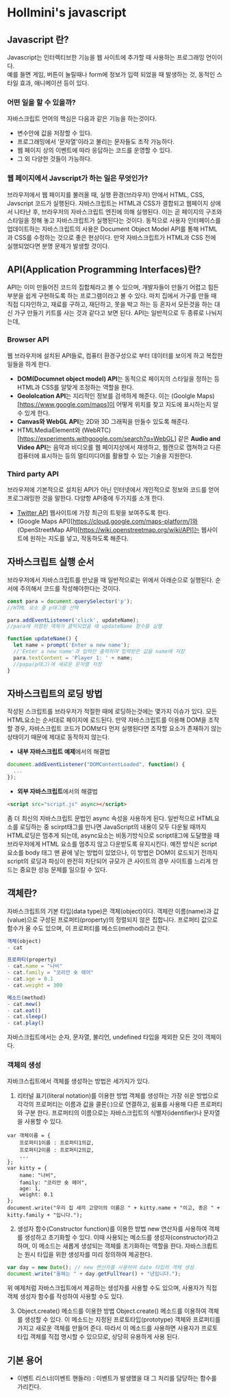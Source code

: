 # Hollmini's javascript

## Javascript 란?
Javascript는 인터렉티브한 기능을 웹 사이트에 추가할 때 사용하는 프로그래밍 언이이다.<br>예를 들면 게임, 버튼이 눌릴때나 form에 정보가 입력 되었을 때 발생하는 것, 동적인 스타일 효과, 애니메이션 등이 있다.

### 어떤 일을 할 수 있을까?
자바스크립트 언어의 핵심은 다음과 같은 기능을 하는것이다.
- 변수안에 값을 저장할 수 있다. 
- 프로그래밍에서 '문자열'이라고 불리는 문자들도 조작 가능하다.
- 웹 페이지 상의 이벤트에 따라 응답하는 코드를 운영할 수 있다.
- 그 외 다양한 것들이 가능하다.

### 웹 페이지에서 Javscript가 하는 일은 무엇인가?
브라우저에서 웹 페이지를 불러올 때, 실행 환경(브라우저) 안에서 HTML, CSS, Javscript 코드가 실행된다. 자바스크립트는 HTML과 CSS가 결합되고 웹페이지 상에서 나타난 후, 브라우저의 자바스크립트 엔진에 의해 실행된다. 이는 곧 페이지의 구조와 스타일을 정해 놓고 자바스크립트가 실행된다는 것이다.
동적으로 사용자 인터페이스를 업데이트하는 자바스크립트의 사용은 Document Object Model API를 통해 HTML과 CSS를 수정하는 것으로 좋은 현상이다. 만약 자바스크립트가 HTML과 CSS 전에 실행되었다면 분명 문제가 발생할 것이다.

## API(Application Programming Interfaces)란?
API는 이미 만들어진 코드의 집합체라고 볼 수 있으며, 개발자들이 만들기 어렵고 힘든 부분을 쉽게 구현하도록 하는 프로그램이라고 볼 수 있다. 마치 집에서 가구를 만들 때 직접 디자인하고, 재료를 구하고, 재단하고, 못을 박고 하는 등 혼자서 모든것을 하는 대신 가구 만들기 키트를 사는 것과 같다고 보면 된다. API는 일반적으로 두 종류로 나눠지는데,

### Browser API
웹 브라우저에 설치된 API들로, 컴퓨터 환경구성으로 부터 데이터를 보이게 하고 복잡한 일들을 하게 한다.
- **DOM(Documnet object model) API**는 동적으로 페이지의 스타일을 정하는 등 HTML과 CSS를 알맞게 조정하는 역할을 한다.
- **Geololcation API**는 지리적인 정보를 검색하게 해준다. 이는 (Goolgle Maps)[https://www.google.com/maps]이 어떻게 위치를 찾고 지도에 표시하는지 알 수 있게 한다.
- **Canvas와 WebGL API**는 2D와 3D 그래픽을 만들수 있도록 해준다.
- HTMLMediaElement와 (WebRTC)[https://experiments.withgoogle.com/search?q=WebGL] 같은 **Audio and Video API**는 음악과 비디오를 웹 페이지상에서 재생하고, 웹캔으로 캡쳐하고 다른 컴퓨터에 표시하는 등의 멀티미디어를 활용할 수 있는 기술을 지원한다.

### Third party API
브라우저에 기본적으로 설치된 API가 아닌 인터넷에서 개인적으로 정보와 코드를 얻어 프로그래밍한 것을 말한다. 다양항 API중에 두가지를 소개 한다.
- [Twitter API](https://developer.twitter.com/en/docs) 웹사이트에 가장 최근의 트윗을 보여주도록 한다.
- (Google Maps API)[https://cloud.google.com/maps-platform/]와 (OpenStreetMap API)[https://wiki.openstreetmap.org/wiki/API]는 웹사이트에 원하는 지도를 넣고, 작동하도록 해준다.


## 자바스크립트 실행 순서
브라우저에서 자바스크립트를 만났을 때 일반적으로는 위에서 아래순으로 실행된다. 순서에 주의해서 코드를 작성해야한다는 것이다.
```javascript
const para = document.querySelector('p');
//HTML 요소 중 p태그를 선택

para.addEventListener('click', updateName);
//para에 저장된 객체가 클릭되었을 때 updateName 함수를 실행

function updateName() {
  let name = prompt('Enter a new name');
  //'Enter a new name'과 입력란 출력하여 입력받은 값을 name에 저장
  para.textContent = 'Player 1: ' + name;
  //papa(p태그)에 새로운 문자열 저장
}
```

## 자바스크립트의 로딩 방법
작성된 스크립트를 브라우저가 적절한 때에 로딩하는것에는 몇가지 이슈가 있다. 모든 HTML요소는 순서대로 페이지에 로드된다. 만약 자바스크립트를 이용해 DOM을 조작할 경우, 자바스크립트 코드가 DOM보다 먼저 실행된다면 조작할 요소가 존재하기 않는 상태이기 때문에 제대로 동작하지 않는다.

- **내부 자바스크립트 예제**에서의 해결법
```javascript
document.addEventListener("DOMContentLoaded", function() {
  ... 
});
```

- **외부 자바스크립트**에서의 해결법
```html
<script src="script.js" async></script>
```
좀 더 최신의 자바스크립트 문법인 async 속성을 사용하게 된다. 일반적으로 HTML요소를 로딩하는 중 scirpt태그를 만나면 JavaScript의 내용이 모두 다운될 때까지 HTML로딩은 멈추게 되는데, async요소는 비동기방식으로 script태그에 도달했을 때 브라우저에게 HTML 요소를 멈추지 않고 다운받도록 유지시킨다.
예전 방식은 script 요소를 body 태그 맨 끝에 넣는 방법이 있었으나, 이 방법은 DOM이 로드되기 전까지 script의 로딩과 파싱이 완전히 차단되어 규모가 큰 사이트의 경우 사이트를 느리게 만드는 중요한 성능 문제를 일으킬 수 있다.


## 객체란?
자바스크립트의 기본 타입(data type)은 객체(object)이다. 객체란 이름(name)과 값(value)으로 구성된 프로퍼티(property)의 정렬되지 않은 집합니다. 프로퍼티 값으로 함수가 올 수도 있으며, 이 프로퍼티를 메소드(method)라고 한다.
```javascript
객체(object)
- cat

프로퍼티(property)
- cat.name = "나비"
- cat.family = "코리안 숏 헤어"
- cat.age = 0.1
- cat.weight = 300

메소드(method)
- cat.mew()
- cat.eat()
- cat.sleep()
- cat.play()
``` 
자바스크립트에서는 순자, 문자열, 불리언, undefined 타입을 제외한 모든 것이 객체이다. 

### 객체의 생성
자바크스립트에서 객체를 생성하는 방법은 세가지가 있다.

1. 리터널 표기(literal notation)를 이용한 방법
객체를 생성하는 가장 쉬운 방법으로 각각의 프로퍼티는 이름과 값을 콜론(:)으로 연결하고, 쉼표를 사용해 다른 프로퍼티와 구분 한다. 프로퍼티의 이름으로는 자바스크립트의 식별자(identifier)나 문자열을 사용할 수 있다.
```javacsript
var 객체이름 = {
    프로퍼티1이름 : 프로퍼티1의값,
    프로퍼티2이름 : 프로퍼티2의값,
    ...
};
var kitty = {
    name: "나비",
    family: "코리안 숏 헤어",
    age: 1,
    weight: 0.1
};
document.write("우리 집 새끼 고양이의 이름은 " + kitty.name + "이고, 종은 " + kitty.family + "입니다.");
```

2. 생성자 함수(Constructor function)를 이용한 방법
new 연산자를 사용하여 객체를 생성하고 초기화할 수 있다.
이때 사용되는 메소드를 생성자(constructor)라고 하며, 이 메소드는 새롭게 생성되는 객체를 초기화하는 역할을 한다. 자바스크릡트는 원시 타입을 위한 생성자를 미리 정의하여 제공한다.
```javascript
var day = new Date(); // new 연산자를 사용하여 date 타입의 객체 생성
document.write("올해는 " + day.getFullYear() + "년입니다.");
```
위 예제처럼 자바스크립트에서 제공하는 생성자를 사용할 수도 있으며, 사용자가 직접 객체 생성자 함수를 작성하여 사용할 수도 있다.

3. Object.create() 메소드를 이용한 방법
Object.create() 메소드를 이용하여 객체를 생성할 수 있다. 이 메소드는 지정된 프로토타입(prototype) 객체와 프로퍼티를 가지고 새로운 객체를 만들어 준다. 따라서 이 메소드를 사용하면 사용자가 프로토타입 객체를 직접 명시할 수 있으므로, 상당히 유용하게 사용 된다. 


## 기본 용어
- 이벤트 리스너(이벤트 핸들러) : 이벤트가 발생했을 대 그 처리를 담당하는 함수를 가리킨다.